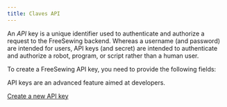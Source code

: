 ```yaml
---
title: Claves API
---
```


An _API_  key is a unique identifier used to authenticate and authorize a request to the FreeSewing backend. Whereas a username (and password) are intended for users, API keys (and secret) are intended to authenticate and authorize a robot, program, or script rather than a human user.

To create a FreeSewing API key, you need to provide the following fields:

<ReadMore />

<Note>

API keys are an advanced feature aimed at developers.

<a class="btn btn-secondary" href="/new/apikey/">Create a new API key</a>

</Note>


